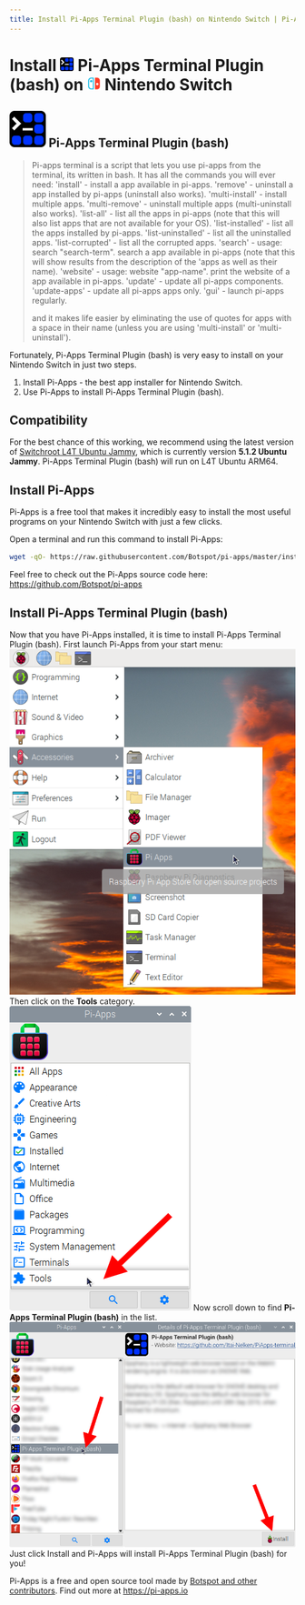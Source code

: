 ```yaml
---
title: Install Pi-Apps Terminal Plugin (bash) on Nintendo Switch | Pi-Apps
---
```

<div class="simple-install-content content">

# Install <img src="/img/app-icons/Pi-Apps Terminal Plugin (bash)/icon-64.png" height=24> Pi-Apps Terminal Plugin (bash) on <img src=/img/other-icons/switch-icon.svg height=24> Nintendo Switch

## <img src="/img/app-icons/Pi-Apps Terminal Plugin (bash)/icon-64.png"> Pi-Apps Terminal Plugin (bash)
> Pi-apps terminal is a script that lets you use pi-apps from the terminal, its written in bash.
> It has all the commands you will ever need:
> 'install' - install a app available in pi-apps.
> 'remove' - uninstall a app installed by pi-apps (uninstall also works).
> 'multi-install' - install multiple apps.
> 'multi-remove' - uninstall multiple apps (multi-uninstall also works).
> 'list-all' - list all the apps in pi-apps (note that this will also list apps that are not available for your OS).
> 'list-installed' - list all the apps installed by pi-apps.
> 'list-uninstalled' - list all the uninstalled apps.
> 'list-corrupted' - list all the corrupted apps.
> 'search' - usage: search "search-term". search a app available in pi-apps (note that this will show results from the description of the 'apps as well as their name).
> 'website' - usage: website "app-name". print the website of a app available in pi-apps.
> 'update' - update all pi-apps components.
> 'update-apps' - update all pi-apps apps only.
> 'gui' - launch pi-apps regularly.
> 
> and it makes life easier by eliminating the use of quotes for apps with a space in their name (unless you are using 'multi-install' or 'multi-uninstall').

Fortunately, Pi-Apps Terminal Plugin (bash) is very easy to install on your Nintendo Switch in just two steps.
1. Install Pi-Apps - the best app installer for Nintendo Switch.
2. Use Pi-Apps to install Pi-Apps Terminal Plugin (bash).
</div>
<div class="simple-install-content content">

## Compatibility
For the best chance of this working, we recommend using the latest version of [Switchroot L4T Ubuntu Jammy](https://wiki.switchroot.org/wiki/linux/l4t-ubuntu-jammy-installation-guide), which is currently version **5.1.2 Ubuntu Jammy**.
Pi-Apps Terminal Plugin (bash) will run on L4T Ubuntu ARM64.
</div>
<div class="simple-install-content content">

## Install Pi-Apps

Pi-Apps is a free tool that makes it incredibly easy to install the most useful programs on your Nintendo Switch with just a few clicks.

Open a terminal and run this command to install Pi-Apps:
```bash
wget -qO- https://raw.githubusercontent.com/Botspot/pi-apps/master/install | bash
```
Feel free to check out the Pi-Apps source code here: https://github.com/Botspot/pi-apps
</div>
<div class="simple-install-content content">

## Install Pi-Apps Terminal Plugin (bash)

Now that you have Pi-Apps installed, it is time to install Pi-Apps Terminal Plugin (bash).
First launch Pi-Apps from your start menu:
<img src="/img/start-menu.png">
Then click on the <b>Tools</b> category.
<img src="/img/category-selections/Tools.png">
Now scroll down to find <b>Pi-Apps Terminal Plugin (bash)</b> in the list.
<img src="/img/app-icons/Pi-Apps Terminal Plugin (bash)/app-selection.png">
Just click Install and Pi-Apps will install Pi-Apps Terminal Plugin (bash) for you!
</div>
<div class="simple-install-content content">

Pi-Apps is a free and open source tool made by [Botspot and other contributors](/about/#contributors). Find out more at https://pi-apps.io
</div>
